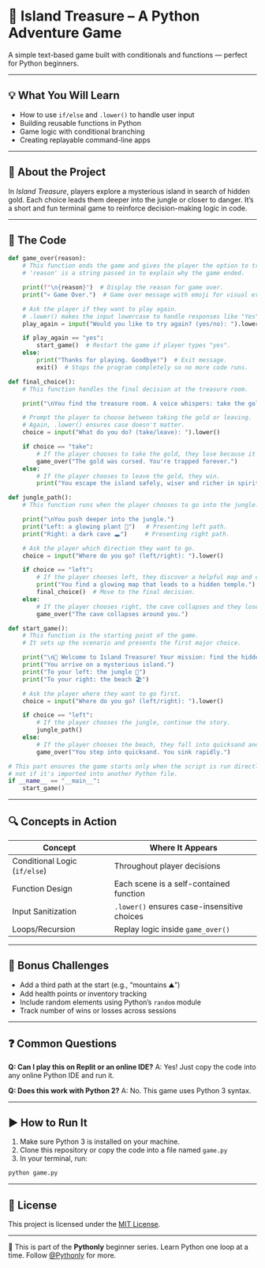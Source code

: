 # 🌽 Island Treasure – A Python Adventure Game

A simple text-based game built with conditionals and functions — perfect for Python beginners.

---

## 💡 What You Will Learn

* How to use `if/else` and `.lower()` to handle user input
* Building reusable functions in Python
* Game logic with conditional branching
* Creating replayable command-line apps

---

## 📖 About the Project

In *Island Treasure*, players explore a mysterious island in search of hidden gold. Each choice leads them deeper into the jungle or closer to danger. It’s a short and fun terminal game to reinforce decision-making logic in code.

---

## 🧠 The Code

```python
def game_over(reason):
    # This function ends the game and gives the player the option to try again.
    # 'reason' is a string passed in to explain why the game ended.

    print(f"\n{reason}")  # Display the reason for game over.
    print("💀 Game Over.")  # Game over message with emoji for visual effect.

    # Ask the player if they want to play again. 
    # .lower() makes the input lowercase to handle responses like "Yes" or "YES".
    play_again = input("Would you like to try again? (yes/no): ").lower()

    if play_again == "yes":
        start_game()  # Restart the game if player types "yes".
    else:
        print("Thanks for playing. Goodbye!")  # Exit message.
        exit()  # Stops the program completely so no more code runs.

def final_choice():
    # This function handles the final decision at the treasure room.

    print("\nYou find the treasure room. A voice whispers: take the gold or leave with your life?")

    # Prompt the player to choose between taking the gold or leaving.
    # Again, .lower() ensures case doesn't matter.
    choice = input("What do you do? (take/leave): ").lower()

    if choice == "take":
        # If the player chooses to take the gold, they lose because it’s cursed.
        game_over("The gold was cursed. You're trapped forever.")
    else:
        # If the player chooses to leave the gold, they win.
        print("You escape the island safely, wiser and richer in spirit. You win! 🏆")

def jungle_path():
    # This function runs when the player chooses to go into the jungle.

    print("\nYou push deeper into the jungle.")
    print("Left: a glowing plant 🌿")   # Presenting left path.
    print("Right: a dark cave 🕳️")     # Presenting right path.

    # Ask the player which direction they want to go.
    choice = input("Where do you go? (left/right): ").lower()

    if choice == "left":
        # If the player chooses left, they discover a helpful map and continue.
        print("You find a glowing map that leads to a hidden temple.")
        final_choice()  # Move to the final decision.
    else:
        # If the player chooses right, the cave collapses and they lose.
        game_over("The cave collapses around you.")

def start_game():
    # This function is the starting point of the game.
    # It sets up the scenario and presents the first major choice.

    print("\n🌴 Welcome to Island Treasure! Your mission: find the hidden gold.")
    print("You arrive on a mysterious island.")
    print("To your left: the jungle 🌳")
    print("To your right: the beach 🏖️")

    # Ask the player where they want to go first.
    choice = input("Where do you go? (left/right): ").lower()

    if choice == "left":
        # If the player chooses the jungle, continue the story.
        jungle_path()
    else:
        # If the player chooses the beach, they fall into quicksand and lose.
        game_over("You step into quicksand. You sink rapidly.")

# This part ensures the game starts only when the script is run directly,
# not if it's imported into another Python file.
if __name__ == "__main__":
    start_game()

```

---

## 🔍 Concepts in Action

| Concept                       | Where It Appears                            |
| ----------------------------- | ------------------------------------------- |
| Conditional Logic (`if/else`) | Throughout player decisions                 |
| Function Design               | Each scene is a self-contained function     |
| Input Sanitization            | `.lower()` ensures case-insensitive choices |
| Loops/Recursion               | Replay logic inside `game_over()`           |

---

## 🧹 Bonus Challenges

* Add a third path at the start (e.g., “mountains ⛰️”)
* Add health points or inventory tracking
* Include random elements using Python’s `random` module
* Track number of wins or losses across sessions

---

## ❓ Common Questions

**Q: Can I play this on Replit or an online IDE?**
A: Yes! Just copy the code into any online Python IDE and run it.

**Q: Does this work with Python 2?**
A: No. This game uses Python 3 syntax.

---

## ▶️ How to Run It

1. Make sure Python 3 is installed on your machine.
2. Clone this repository or copy the code into a file named `game.py`
3. In your terminal, run:

```bash
python game.py
```

---

## 🪪 License

This project is licensed under the [MIT License](https://opensource.org/licenses/MIT).

---

🐍 This is part of the **Pythonly** beginner series. Learn Python one loop at a time.
Follow [@Pythonly](https://www.youtube.com/@Pythonly) for more.
